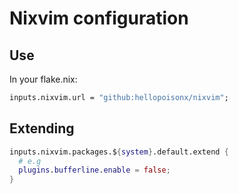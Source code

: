 # Nixvim configuration
## Use

In your flake.nix:

```nix
inputs.nixvim.url = "github:hellopoisonx/nixvim";
```

## Extending

```nix
inputs.nixvim.packages.${system}.default.extend {
  # e.g
  plugins.bufferline.enable = false;
}
```
